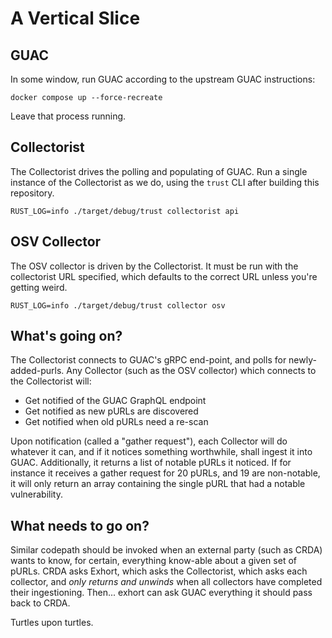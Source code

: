 # A Vertical Slice

## GUAC

In some window, run GUAC according to the upstream GUAC instructions:

    docker compose up --force-recreate

Leave that process running.

## Collectorist

The Collectorist drives the polling and populating of GUAC.
Run a single instance of the Collectorist as we do, using the `trust` CLI after building this repository.

    RUST_LOG=info ./target/debug/trust collectorist api

## OSV Collector

The OSV collector is driven by the Collectorist.
It must be run with the collectorist URL specified, which defaults to the correct URL unless you're getting weird.

    RUST_LOG=info ./target/debug/trust collector osv

## What's going on?

The Collectorist connects to GUAC's gRPC end-point, and polls for newly-added-purls.
Any Collector (such as the OSV collector) which connects to the Collectorist will:

* Get notified of the GUAC GraphQL endpoint
* Get notified as new pURLs are discovered
* Get notified when old pURLs need a re-scan

Upon notification (called a "gather request"), each Collector will do whatever it can, and if it notices something worthwhile, shall ingest it into GUAC.
Additionally, it returns a list of notable pURLs it noticed.
If for instance it receives a gather request for 20 pURLs, and 19 are non-notable, it will only return an array containing the single pURL that had a notable vulnerability.

## What needs to go on?

Similar codepath should be invoked when an external party (such as CRDA) wants to know, for certain, everything know-able about a given set of pURLs.
CRDA asks Exhort, which asks the Collectorist, which asks each collector, and *only returns and unwinds* when all collectors have completed their ingestioning.
Then... exhort can ask GUAC everything it should pass back to CRDA.

Turtles upon turtles.
